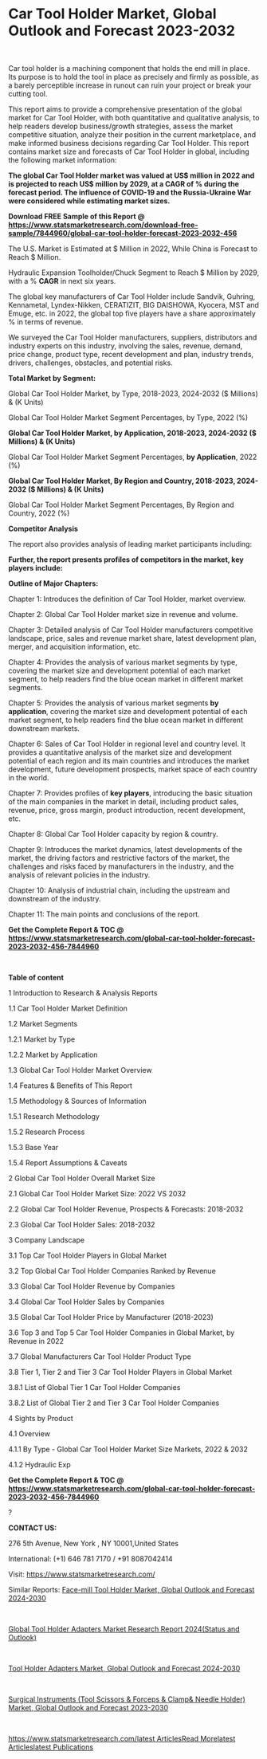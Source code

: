 <h1>Car Tool Holder Market, Global Outlook and Forecast 2023-2032</h1><br/><p>Car tool holder is a machining component that holds the end mill in place. Its purpose is to hold the tool in place as precisely and firmly as possible, as a barely perceptible increase in runout can ruin your project or break your cutting tool.</p>
 
 
 
 <p>This report aims to provide a comprehensive presentation of the global market for Car Tool Holder, with both quantitative and qualitative analysis, to help readers develop business/growth strategies, assess the market competitive situation, analyze their position in the current marketplace, and make informed business decisions regarding Car Tool Holder. This report contains market size and forecasts of Car Tool Holder in global, including the following market information:</p>
 
 
 
 <p><strong>The global Car Tool Holder market was valued at US$ million in 2022 and is projected to reach US$ million by 2029, at a <strong>CAGR</strong> of % during the forecast period. The influence of COVID-19 and the Russia-Ukraine War were considered while estimating market sizes.</strong></p>
 
 
 
 <p><strong>Download FREE Sample of this Report @ <a href="https://www.statsmarketresearch.com/download-free-sample/7844960/global-car-tool-holder-forecast-2023-2032-456">https://www.statsmarketresearch.com/download-free-sample/7844960/global-car-tool-holder-forecast-2023-2032-456</a></strong></p>
 
 
 
 <p>The U.S. Market is Estimated at $ Million in 2022, While China is Forecast to Reach $ Million.</p>
 
 
 
 <p>Hydraulic Expansion Toolholder/Chuck Segment to Reach $ Million by 2029, with a % <strong>CAGR</strong> in next six years.</p>
 
 
 
 <p>The global key manufacturers of Car Tool Holder include Sandvik, Guhring, Kennametal, Lyndex-Nikken, CERATIZIT, BIG DAISHOWA, Kyocera, MST and Emuge, etc. in 2022, the global top five players have a share approximately % in terms of revenue.</p>
 
 
 
 <p>We surveyed the Car Tool Holder manufacturers, suppliers, distributors and industry experts on this industry, involving the sales, revenue, demand, price change, product type, recent development and plan, industry trends, drivers, challenges, obstacles, and potential risks.</p>
 
 
 
 <p><strong>Total Market by Segment:</strong></p>
 
 
 
 <p>Global Car Tool Holder Market, by Type, 2018-2023, 2024-2032 ($ Millions) & (K Units)</p>
 
 
 
 <p>Global Car Tool Holder Market Segment Percentages, by Type, 2022 (%)</p>
 
 
 
 <p><strong>Global Car Tool Holder Market, <strong>by Application</strong>, 2018-2023, 2024-2032 ($ Millions) & (K Units)</strong></p>
 
 
 
 <p>Global Car Tool Holder Market Segment Percentages, <strong>by Application</strong>, 2022 (%)</p>
 
 
 
 <p><strong>Global Car Tool Holder Market, By Region and Country, 2018-2023, 2024-2032 ($ Millions) & (K Units)</strong></p>
 
 
 
 <p>Global Car Tool Holder Market Segment Percentages, By Region and Country, 2022 (%)</p>
 
 
 
 <p><strong>Competitor Analysis</strong></p>
 
 
 
 <p>The report also provides analysis of leading market participants including:</p>
 
 
 
 <p><strong>Further, the report presents profiles of competitors in the market, <strong>key players</strong> include:</strong></p>
 
 
 
 <p><strong>Outline of Major Chapters:</strong></p>
 
 
 
 <p>Chapter 1: Introduces the definition of Car Tool Holder, market overview.</p>
 
 
 
 <p>Chapter 2: Global Car Tool Holder market size in revenue and volume.</p>
 
 
 
 <p>Chapter 3: Detailed analysis of Car Tool Holder manufacturers competitive landscape, price, sales and revenue market share, latest development plan, merger, and acquisition information, etc.</p>
 
 
 
 <p>Chapter 4: Provides the analysis of various market segments by type, covering the market size and development potential of each market segment, to help readers find the blue ocean market in different market segments.</p>
 
 
 
 <p>Chapter 5: Provides the analysis of various market segments <strong>by application</strong>, covering the market size and development potential of each market segment, to help readers find the blue ocean market in different downstream markets.</p>
 
 
 
 <p>Chapter 6: Sales of Car Tool Holder in regional level and country level. It provides a quantitative analysis of the market size and development potential of each region and its main countries and introduces the market development, future development prospects, market space of each country in the world.</p>
 
 
 
 <p>Chapter 7: Provides profiles of <strong>key players</strong>, introducing the basic situation of the main companies in the market in detail, including product sales, revenue, price, gross margin, product introduction, recent development, etc.</p>
 
 
 
 <p>Chapter 8: Global Car Tool Holder capacity by region & country.</p>
 
 
 
 <p>Chapter 9: Introduces the market dynamics, latest developments of the market, the driving factors and restrictive factors of the market, the challenges and risks faced by manufacturers in the industry, and the analysis of relevant policies in the industry.</p>
 
 
 
 <p>Chapter 10: Analysis of industrial chain, including the upstream and downstream of the industry.</p>
 
 
 
 <p>Chapter 11: The main points and conclusions of the report.</p>
 
 
 
 <div><b>Get the Complete Report & TOC @ <a href="https://www.statsmarketresearch.com/global-car-tool-holder-forecast-2023-2032-456-7844960">https://www.statsmarketresearch.com/global-car-tool-holder-forecast-2023-2032-456-7844960</a></b></div>
 
 
 
 <p><br />
 
 <b>Table of content</b></p>
 
 
 
 <p>1 Introduction to Research & Analysis Reports<br />
 
 1.1 Car Tool Holder Market Definition<br />
 
 1.2 Market Segments<br />
 
 1.2.1 Market by Type<br />
 
 1.2.2 Market by Application<br />
 
 1.3 Global Car Tool Holder Market Overview<br />
 
 1.4 Features & Benefits of This Report<br />
 
 1.5 Methodology & Sources of Information<br />
 
 1.5.1 Research Methodology<br />
 
 1.5.2 Research Process<br />
 
 1.5.3 Base Year<br />
 
 1.5.4 Report Assumptions & Caveats<br />
 
 2 Global Car Tool Holder Overall Market Size<br />
 
 2.1 Global Car Tool Holder Market Size: 2022 VS 2032<br />
 
 2.2 Global Car Tool Holder Revenue, Prospects & Forecasts: 2018-2032<br />
 
 2.3 Global Car Tool Holder Sales: 2018-2032<br />
 
 3 Company Landscape<br />
 
 3.1 Top Car Tool Holder Players in Global Market<br />
 
 3.2 Top Global Car Tool Holder Companies Ranked by Revenue<br />
 
 3.3 Global Car Tool Holder Revenue by Companies<br />
 
 3.4 Global Car Tool Holder Sales by Companies<br />
 
 3.5 Global Car Tool Holder Price by Manufacturer (2018-2023)<br />
 
 3.6 Top 3 and Top 5 Car Tool Holder Companies in Global Market, by Revenue in 2022<br />
 
 3.7 Global Manufacturers Car Tool Holder Product Type<br />
 
 3.8 Tier 1, Tier 2 and Tier 3 Car Tool Holder Players in Global Market<br />
 
 3.8.1 List of Global Tier 1 Car Tool Holder Companies<br />
 
 3.8.2 List of Global Tier 2 and Tier 3 Car Tool Holder Companies<br />
 
 4 Sights by Product<br />
 
 4.1 Overview<br />
 
 4.1.1 By Type - Global Car Tool Holder Market Size Markets, 2022 & 2032<br />
 
 4.1.2 Hydraulic Exp</p>
 
 
 
 <div><b>Get the Complete Report & TOC @ <a href="https://www.statsmarketresearch.com/global-car-tool-holder-forecast-2023-2032-456-7844960">https://www.statsmarketresearch.com/global-car-tool-holder-forecast-2023-2032-456-7844960</a></b></div>
 
 
 
 <p>? </p>
 
 
 
 <p><b>CONTACT US:</b><br />
 
 276 5th Avenue, New York , NY 10001,United States<br />
 
 International: (+1) 646 781 7170 / +91 8087042414<br />
 
 Visit: <a href="https://www.statsmarketresearch.com/">https://www.statsmarketresearch.com/</a><br />
 
 Similar Reports: <a href="https://www.statsmarketresearch.com/global-car-tool-holder-forecast-2023-2032-456-7844960">Face-mill Tool Holder Market, Global Outlook and Forecast 2024-2030</a><br />
 
 <br />
 
 <a href="https://www.statsmarketresearch.com/global-car-tool-holder-forecast-2023-2032-456-7844960">Global Tool Holder Adapters Market Research Report 2024(Status and Outlook)</a><br />
 
 <br />
 
 <a href="https://www.statsmarketresearch.com/global-car-tool-holder-forecast-2023-2032-456-7844960">Tool Holder Adapters Market, Global Outlook and Forecast 2024-2030</a><br />
 
 <br />
 
 <a href="https://www.statsmarketresearch.com/global-car-tool-holder-forecast-2023-2032-456-7844960">Surgical Instruments (Tool Scissors & Forceps & Clamp& Needle Holder) Market, Global Outlook and Forecast 2023-2030</a><br />
 
 <br />
 
 <a href="https://gyeongbokgung.com">https://www.statsmarketresearch.com/</a><a href="https://hallyeomaritime.com">latest Articles</a><a href="https://jingwansa.com">Read More</a><a href="https://nguoiviet.jp/">latest Articles</a><a href="https://www.intelmarketresearch.com/">latest Publications</a></p>